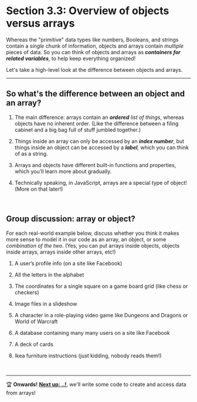 # Section 3.3: Overview of objects versus arrays

Whereas the "primitive" data types like numbers, Booleans, and strings contain a *single* chunk of information, objects and arrays contain *multiple* pieces of data. So you can think of objects and arrays as ***containers for related variables***, to help keep everything organized!

Let's take a high-level look at the difference between objects and arrays.

<hr/>

## So what's the difference between an object and an array?

  1. The main difference: arrays contain an ***ordered*** *list of things*, whereas objects have no inherent order. (Like the difference between a filing cabinet and a big bag full of stuff jumbled together.)

  2. Things inside an array can only be accessed by an ***index number***, but things inside an object can be accessed by a ***label***, which you can think of as a string.

  3. Arrays and objects have different built-in functions and properties, which you'll learn more about gradually.

  4. Technically speaking, in JavaScript, arrays are a special type of object! (More on that later!)

<br/>

## Group discussion: array or object?

For each real-world example below, discuss whether you think it makes more sense to model it in our code as an array, an object, or some *combination of the two*. (Yes, you can put arrays inside objects, objects inside arrays, arrays inside other arrays, etc!)

  1. A user’s profile info (on a site like Facebook)
  
  1. All the letters in the alphabet
  
  1. The coordinates for a single square on a game board grid (like chess or checkers)

  1. Image files in a slideshow
 
  1. A character in a role-playing video game like Dungeons and Dragons or World of Warcraft
  
  1. A database containing many many users on a site like Facebook
  
  1. A deck of cards
  
  1. Ikea furniture instructions (just kidding, nobody reads them!)

<br/>

<hr/>

:trophy: **Onwards!**  **[Next up: ..!](#)**, we'll write some code to create and access data from arrays!

